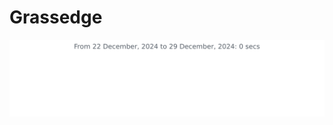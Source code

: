 # Grassedge
<!--START_SECTION:waka-->
<img
  src="https://github.com/GrassedgeT/GrassedgeT/blob/main/images/stat.svg"
  alt="Alternative Text"
/>
<!--END_SECTION:waka-->
